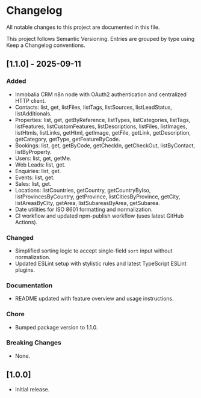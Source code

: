 # Changelog

All notable changes to this project are documented in this file.

This project follows Semantic Versioning. Entries are grouped by type using Keep a Changelog conventions.

## [1.1.0] - 2025-09-11

### Added
- Inmobalia CRM n8n node with OAuth2 authentication and centralized HTTP client.
- Contacts: list, get, listFiles, listTags, listSources, listLeadStatus, listAdditionals.
- Properties: list, get, getByReference, listTypes, listCategories, listTags, listFeatures, listCustomFeatures, listDescriptions, listFiles, listImages, listHtmls, listLinks, getHtml, getImage, getFile, getLink, getDescription, getCategory, getType, getFeatureByCode.
- Bookings: list, get, getByCode, getCheckIn, getCheckOut, listByContact, listByProperty.
- Users: list, get, getMe.
- Web Leads: list, get.
- Enquiries: list, get.
- Events: list, get.
- Sales: list, get.
- Locations: listCountries, getCountry, getCountryByIso, listProvincesByCountry, getProvince, listCitiesByProvince, getCity, listAreasByCity, getArea, listSubareasByArea, getSubarea.
- Date utilities for ISO 8601 formatting and normalization.
- CI workflow and updated npm-publish workflow (uses latest GitHub Actions).

### Changed
- Simplified sorting logic to accept single-field `sort` input without normalization.
- Updated ESLint setup with stylistic rules and latest TypeScript ESLint plugins.

### Documentation
- README updated with feature overview and usage instructions.

### Chore
- Bumped package version to 1.1.0.

### Breaking Changes
- None.

## [1.0.0]

- Initial release.

